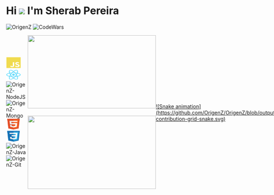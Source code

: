 <h1>
  Hi
  <img
    src="https://raw.githubusercontent.com/kaueMarques/kaueMarques/master/hi.gif"
    width="30px"
  />
  I'm Sherab Pereira
</h1>
<p>
  <img
    src="https://komarev.com/ghpvc/?username=OrigenZ&label=Profile%20views&color=0e75b6&style=flat"
    alt="OrigenZ"
  />
  <img
    alt="CodeWars"
    src="https://www.codewars.com/users/OrigenZ/badges/micro"
  />
</p>

<div style="display: flex; align-items: center;">
  <br />
  <div>
    <img
      alt="OrigenZ-Js"
      height="30"
      width="40"
      src="https://raw.githubusercontent.com/devicons/devicon/master/icons/javascript/javascript-plain.svg"
    />
    <img
      alt="OrigenZ-React"
      height="30"
      width="40"
      src="https://raw.githubusercontent.com/devicons/devicon/master/icons/react/react-original.svg"
    />
    <img
      alt="OrigenZ-NodeJS"
      height="30"
      width="40"
      src="https://cdn.jsdelivr.net/gh/devicons/devicon/icons/nodejs/nodejs-original.svg"
    />
    <img
      alt="OrigenZ-Mongo"
      height="30"
      width="40"
      src="https://cdn.jsdelivr.net/gh/devicons/devicon/icons/mongodb/mongodb-original.svg"
    />
    <img
      alt="OrigenZ-HTML"
      height="30"
      width="40"
      src="https://raw.githubusercontent.com/devicons/devicon/master/icons/html5/html5-original.svg"
    />
    <img
      alt="OrigenZ-CSS"
      height="30"
      width="40"
      src="https://raw.githubusercontent.com/devicons/devicon/master/icons/css3/css3-original.svg"
    />
    <img
      alt="OrigenZ-Java"
      height="30"
      width="40"
      src="https://cdn.jsdelivr.net/gh/devicons/devicon/icons/java/java-original.svg"
    />
    <img
      alt="OrigenZ-Git"
      height="30"
      width="40"
      src="https://cdn.jsdelivr.net/gh/devicons/devicon/icons/git/git-original.svg"
    />
  </div>
  <br />
  <br />
  <br />
  <br />
  <div>
    <img
      height="200em"
      width="350em"
      src="https://github-readme-stats.vercel.app/api?username=OrigenZ&show_icons=true&locale=en&theme=dark"
    />
    <br />
    <br />
    <img
      height="200em"
      width="350em"
      src="https://github-readme-stats.vercel.app/api/top-langs/?username=OrigenZ&layout=compact&langs_count=7&theme=dark"
    />
  </div>
  <br />
  <br />
  <div>
     <a href="https://github.com/OrigenZ">
    ![Snake animation](https://github.com/OrigenZ/OrigenZ/blob/output/github-contribution-grid-snake.svg)
  </div>

